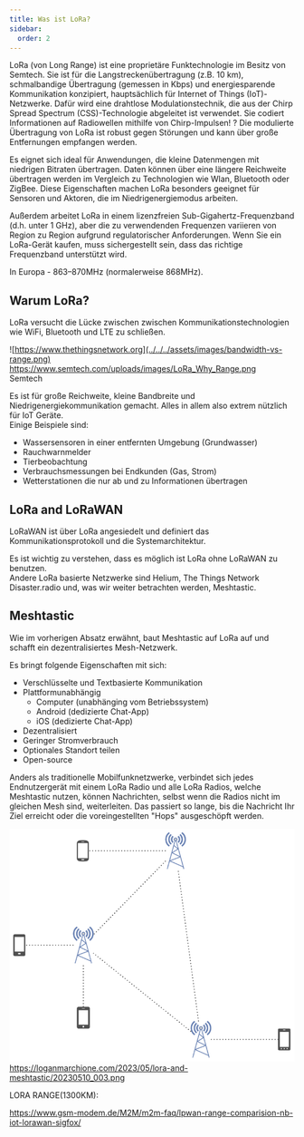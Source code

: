 ```yaml
---
title: Was ist LoRa?
sidebar:
  order: 2
---
```


LoRa (von Long Range) ist eine proprietäre Funktechnologie im Besitz von Semtech. Sie ist für die Langstreckenübertragung (z.B. 10 km), schmalbandige Übertragung (gemessen in Kbps) und energiesparende Kommunikation konzipiert, hauptsächlich für Internet of Things (IoT)-Netzwerke. Dafür wird eine drahtlose Modulationstechnik, die aus der Chirp Spread Spectrum (CSS)-Technologie abgeleitet ist verwendet. Sie codiert Informationen auf Radiowellen mithilfe von Chirp-Impulsen!
? Die modulierte Übertragung von LoRa ist robust gegen Störungen und kann über große Entfernungen empfangen werden.

Es eignet sich ideal für Anwendungen, die kleine Datenmengen mit niedrigen Bitraten übertragen. Daten können über eine längere Reichweite übertragen werden im Vergleich zu Technologien wie Wlan, Bluetooth oder ZigBee. Diese Eigenschaften machen LoRa besonders geeignet für Sensoren und Aktoren, die im Niedrigenergiemodus arbeiten.

Außerdem arbeitet LoRa in einem lizenzfreien Sub-Gigahertz-Frequenzband (d.h. unter 1 GHz), aber die zu verwendenden Frequenzen variieren von Region zu Region aufgrund regulatorischer Anforderungen. Wenn Sie ein LoRa-Gerät kaufen, muss sichergestellt sein, dass das richtige Frequenzband unterstützt wird.

In Europa - 863–870MHz (normalerweise 868MHz).

## Warum LoRa?

LoRa versucht die Lücke zwischen zwischen Kommunikationstechnologien wie WiFi, Bluetooth und LTE zu schließen.

![https://www.thethingsnetwork.org](../../../assets/images/bandwidth-vs-range.png)
https://www.semtech.com/uploads/images/LoRa_Why_Range.png  
Semtech  

Es ist für große Reichweite, kleine Bandbreite und Niedrigenergiekommunikation gemacht. Alles in allem also extrem nützlich für IoT Geräte.  
Einige Beispiele sind:  
  
- Wassersensoren in einer entfernten Umgebung (Grundwasser)  
- Rauchwarnmelder  
- Tierbeobachtung  
- Verbrauchsmessungen bei Endkunden (Gas, Strom)  
- Wetterstationen die nur ab und zu Informationen übertragen  
  
## LoRa and LoRaWAN

LoRaWAN ist über LoRa angesiedelt und definiert das Kommunikationsprotokoll und die Systemarchitektur.  
  
Es ist wichtig zu verstehen, dass es möglich ist LoRa ohne LoRaWAN zu benutzen.  
Andere LoRa basierte Netzwerke sind Helium, The Things Network Disaster.radio und, was wir weiter betrachten werden, Meshtastic.

## Meshtastic

Wie im vorherigen Absatz erwähnt, baut Meshtastic auf LoRa auf und schafft ein dezentralisiertes Mesh-Netzwerk.  
  
Es bringt folgende Eigenschaften mit sich:  
- Verschlüsselte und Textbasierte Kommunikation  
- Plattformunabhängig
  - Computer (unabhänging vom Betriebssystem)
  - Android (dedizierte Chat-App)
  - iOS (dedizierte Chat-App)
- Dezentralisiert  
- Geringer Stromverbrauch  
- Optionales Standort teilen  
- Open-source  
  
Anders als traditionelle Mobilfunknetzwerke, verbindet sich jedes Endnutzergerät mit einem LoRa Radio und alle LoRa Radios, welche Meshtastic nutzen, können Nachrichten, selbst wenn die Radios nicht im gleichen Mesh sind, weiterleiten.
Das passiert so lange, bis die Nachricht Ihr Ziel erreicht oder die voreingestellten "Hops" ausgeschöpft werden.

![Meshtastic connections](../../../assets/images/meshtastic-connections.png)
https://loganmarchione.com/2023/05/lora-and-meshtastic/20230510_003.png


LORA RANGE(1300KM):

https://www.gsm-modem.de/M2M/m2m-faq/lpwan-range-comparision-nb-iot-lorawan-sigfox/


